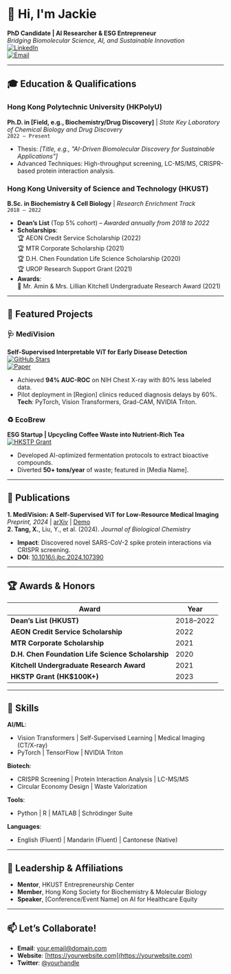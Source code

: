 # 👋 Hi, I'm Jackie
**PhD Candidate | AI Researcher & ESG Entrepreneur**  
*Bridging Biomolecular Science, AI, and Sustainable Innovation*  
[![LinkedIn](https://img.shields.io/badge/LinkedIn-Connect-blue?logo=linkedin)](https://linkedin.com/in/yourprofile)  
[![Email](https://img.shields.io/badge/📧-Email%20Me-red)](mailto:your.email@domain.com)  

---

## 🎓 Education & Qualifications  

### **Hong Kong Polytechnic University (HKPolyU)**  
**Ph.D. in [Field, e.g., Biochemistry/Drug Discovery]** | *State Key Laboratory of Chemical Biology and Drug Discovery*  
`2022 – Present`  
- Thesis: *[Title, e.g., "AI-Driven Biomolecular Discovery for Sustainable Applications"]*  
- Advanced Techniques: High-throughput screening, LC-MS/MS, CRISPR-based protein interaction analysis.  

### **Hong Kong University of Science and Technology (HKUST)**  
**B.Sc. in Biochemistry & Cell Biology** | *Research Enrichment Track*  
`2018 – 2022`  
- **Dean’s List** (Top 5% cohort) – *Awarded annually from 2018 to 2022*  
- **Scholarships**:  
  🏆 AEON Credit Service Scholarship (2022)  
  🏆 MTR Corporate Scholarship (2021)  
  🏆 D.H. Chen Foundation Life Science Scholarship (2020)  
  🏆 UROP Research Support Grant (2021)  
- **Awards**:  
  🔬 Mr. Amin & Mrs. Lillian Kitchell Undergraduate Research Award (2021)  

---

## 🚀 Featured Projects  

### 🩺 **MediVision**  
**Self-Supervised Interpretable ViT for Early Disease Detection**  
[![GitHub Stars](https://img.shields.io/github/stars/yourusername/medivision?style=social)](https://github.com/yourusername/medivision)  
[![Paper](https://img.shields.io/badge/📄-Preprint-orange)](https://arxiv.org/yourlink)  
- Achieved **94% AUC-ROC** on NIH Chest X-ray with 80% less labeled data.  
- Pilot deployment in [Region] clinics reduced diagnosis delays by 60%.  
**Tech**: PyTorch, Vision Transformers, Grad-CAM, NVIDIA Triton.  

### ♻️ **EcoBrew**  
**ESG Startup | Upcycling Coffee Waste into Nutrient-Rich Tea**  
[![HKSTP Grant](https://img.shields.io/badge/🏆-HKSTP%20Grant%20(100k)-brightgreen)](https://yourcompanylink.com)  
- Developed AI-optimized fermentation protocols to extract bioactive compounds.  
- Diverted **50+ tons/year** of waste; featured in [Media Name].  

---

## 📜 Publications  
**1. MediVision: A Self-Supervised ViT for Low-Resource Medical Imaging**  
*Preprint, 2024* | [arXiv](https://arxiv.org/yourlink) | [Demo](https://colab.research.google.com/yourlink)  
**2. Tang, X.**, Liu, Y., et al. (2024). *Journal of Biological Chemistry*  
- **Impact**: Discovered novel SARS-CoV-2 spike protein interactions via CRISPR screening.  
- **DOI**: [10.1016/j.jbc.2024.107390](https://doi.org/10.1016/j.jbc.2024.107390)  

---

## 🏆 Awards & Honors  
| Award | Year |  
|-------|------|  
| **Dean’s List (HKUST)** | 2018–2022 |  
| **AEON Credit Service Scholarship** | 2022 |  
| **MTR Corporate Scholarship** | 2021 |  
| **D.H. Chen Foundation Life Science Scholarship** | 2020 |  
| **Kitchell Undergraduate Research Award** | 2021 |  
| **HKSTP Grant (HK$100K+)** | 2023 |  

---

## 🔧 Skills  
**AI/ML**:  
- Vision Transformers | Self-Supervised Learning | Medical Imaging (CT/X-ray)  
- PyTorch | TensorFlow | NVIDIA Triton  

**Biotech**:  
- CRISPR Screening | Protein Interaction Analysis | LC-MS/MS  
- Circular Economy Design | Waste Valorization  

**Tools**:  
- Python | R | MATLAB | Schrödinger Suite  

**Languages**:  
- English (Fluent) | Mandarin (Fluent) | Cantonese (Native)  

---

## 🌟 Leadership & Affiliations  
- **Mentor**, HKUST Entrepreneurship Center  
- **Member**, Hong Kong Society for Biochemistry & Molecular Biology  
- **Speaker**, [Conference/Event Name] on AI for Healthcare Equity  

---

## 📫 Let’s Collaborate!  
- **Email**: [your.email@domain.com](mailto:your.email@domain.com)  
- **Website**: [https://yourwebsite.com](https://yourwebsite.com)  
- **Twitter**: [@yourhandle](https://twitter.com/yourhandle)  
